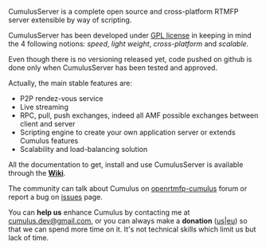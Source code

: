 CumulusServer is a complete open source and cross-platform RTMFP server extensible by way of scripting.

CumulusServer has been developed under [GPL license] in keeping in mind the 4 following notions: *speed*, *light weight*, *cross-platform* and *scalable*.

Even though there is no versioning released yet, code pushed on github is done only when CumulusServer has been tested and approved.

Actually, the main stable features are:

- P2P rendez-vous service
- Live streaming
- RPC, pull, push exchanges, indeed all AMF possible exchanges between client and server
- Scripting engine to create your own application server or extends Cumulus features
- Scalability and load-balancing solution

All the documentation to get, install and use CumulusServer is available through the **[Wiki]**.

The community can talk about Cumulus on [openrtmfp-cumulus](http://groups.google.com/group/openrtmfp-cumulus) forum or report a bug on [issues](https://github.com/OpenRTMFP/Cumulus/issues) page.

You can **help us** enhance Cumulus by contacting me at cumulus.dev@gmail.com, or you can always make a **donation** ([us]|[eu]) so that we can spend more time on it. It's not technical skills which limit us but lack of time.


[Wiki]: https://github.com/OpenRTMFP/Cumulus/wiki/_pages "Cumulus Wiki"
[GPL license]: http://www.gnu.org/licenses/ "www.gnu.org/licenses"
[us]: https://www.paypal.com/cgi-bin/webscr?cmd=_s-xclick&hosted_button_id=M24B32EH2GV3A "Donation US"
[eu]: https://www.paypal.com/cgi-bin/webscr?cmd=_s-xclick&hosted_button_id=QPWT9V67YWSGG "Donation EU"